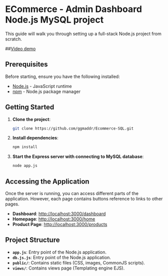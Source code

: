 # ECommerce - Admin Dashboard Node.js MySQL project

This guide will walk you through setting up a full-stack Node.js project from scratch.

##[Video demo](https://www.youtube.com/watch?v=iq73DF-spX4)

## Prerequisites

Before starting, ensure you have the following installed:

- [Node.js](https://nodejs.org) - JavaScript runtime
- [npm](https://www.npmjs.com) - Node.js package manager

## Getting Started

1. **Clone the project**:
   ```bash
   git clone https://github.com/ggmaddr/Ecommerce-SQL.git
   ```

2. **Install dependencies**:
   ```bash
   npm install
   ```

3. **Start the Express server with connecting to MySQL database**:
   ```bash
   node app.js
   ```

## Accessing the Application

Once the server is running, you can access different parts of the application. However, each page contains buttons reference to links to other pages.

- **Dashboard**: [http://localhost:3000/dashboard](http://localhost:3000/dashboard)
- **Homepage**: [http://localhost:3000/home](http://localhost:3000/home)
- **Product Page**: [http://localhost:3000/products](http://localhost:3000/products)

## Project Structure

- **`app.js`**: Entry point of the Node.js application.
- **`db.js.js`**: Entry point of the Node.js application.
- **`public/`**: Contains static files (CSS, images, CommonJS scripts).
- **`views/`**: Contains views page (Templating engine EJS).


